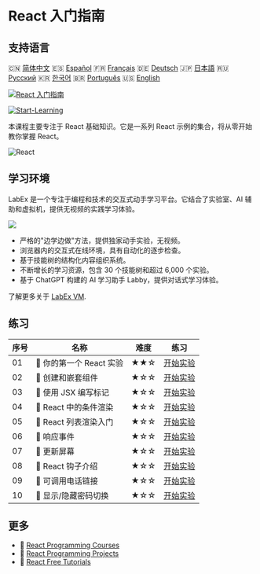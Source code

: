 # React 入门指南

## 支持语言

🇨🇳 [简体中文](README_zh.md) 🇪🇸 [Español](README_es.md) 🇫🇷 [Français](README_fr.md) 🇩🇪 [Deutsch](README_de.md) 🇯🇵 [日本語](README_ja.md) 🇷🇺 [Русский](README_ru.md) 🇰🇷 [한국어](README_ko.md) 🇧🇷 [Português](README_pt.md) 🇺🇸 [English](README.md) 

[![React 入门指南](https://cover-creator.labex.io/quick-start-with-react.png?lang=zh)](https://labex.io/zh/courses/quick-start-with-react)

[![Start-Learning](https://img.shields.io/badge/Start-Learning-whitesmoke?style=for-the-badge)](https://labex.io/zh/courses/quick-start-with-react)

本课程主要专注于 React 基础知识。它是一系列 React 示例的集合，将从零开始教你掌握 React。

![React](https://img.shields.io/badge/React-whitesmoke?style=for-the-badge&logo=react)


## 学习环境

LabEx 是一个专注于编程和技术的交互式动手学习平台。它结合了实验室、AI 辅助和虚拟机，提供无视频的实践学习体验。

![](https://tutorial-screenshot.getvm.io/images/vm-1725247253.png)

- 严格的"边学边做"方法，提供独家动手实验，无视频。
- 浏览器内的交互式在线环境，具有自动化的逐步检查。
- 基于技能树的结构化内容组织系统。
- 不断增长的学习资源，包含 30 个技能树和超过 6,000 个实验。
- 基于 ChatGPT 构建的 AI 学习助手 Labby，提供对话式学习体验。

了解更多关于 [LabEx VM](https://support.labex.io/using-labex/virtual-machine).

## 练习

|   序号 | 名称                     | 难度   | 练习                                                                                                                 |
|--------|--------------------------|--------|----------------------------------------------------------------------------------------------------------------------|
|     01 | 📖 你的第一个 React 实验 | ★★☆    | <a target='_blank' href='https://labex.io/zh/tutorials/react-your-first-react-lab-92968'>开始实验</a>                |
|     02 | 📖 创建和嵌套组件        | ★☆☆    | <a target='_blank' href='https://labex.io/zh/tutorials/react-creating-and-nesting-components-100371'>开始实验</a>    |
|     03 | 📖 使用 JSX 编写标记     | ★☆☆    | <a target='_blank' href='https://labex.io/zh/tutorials/react-writing-markup-with-jsx-100376'>开始实验</a>            |
|     04 | 📖 React 中的条件渲染    | ★☆☆    | <a target='_blank' href='https://labex.io/zh/tutorials/react-conditional-rendering-in-react-100370'>开始实验</a>     |
|     05 | 📖 React 列表渲染入门    | ★☆☆    | <a target='_blank' href='https://labex.io/zh/tutorials/react-rendering-react-lists-introduction-100372'>开始实验</a> |
|     06 | 📖 响应事件              | ★☆☆    | <a target='_blank' href='https://labex.io/zh/tutorials/react-responding-to-events-100373'>开始实验</a>               |
|     07 | 📖 更新屏幕              | ★☆☆    | <a target='_blank' href='https://labex.io/zh/tutorials/react-updating-the-screen-100374'>开始实验</a>                |
|     08 | 📖 React 钩子介绍        | ★☆☆    | <a target='_blank' href='https://labex.io/zh/tutorials/react-react-hooks-introduction-100375'>开始实验</a>           |
|     09 | 📖 可调用电话链接        | ★☆☆    | <a target='_blank' href='https://labex.io/zh/tutorials/react-callable-telephone-link-38342'>开始实验</a>             |
|     10 | 📖 显示/隐藏密码切换     | ★☆☆    | <a target='_blank' href='https://labex.io/zh/tutorials/react-show-hide-password-toggle-38358'>开始实验</a>           |

## 更多

- 🔗 [React Programming Courses](https://github.com/labex-labs/awesome-programming-courses)
- 🔗 [React Programming Projects](https://github.com/labex-labs/awesome-programming-projects)
- 🔗 [React Free Tutorials](https://github.com/labex-labs/react-free-tutorials)

